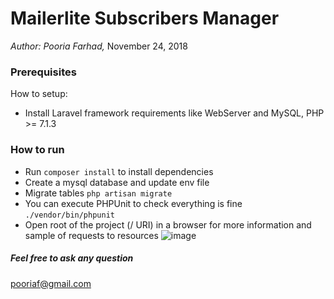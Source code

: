 # Mailerlite Subscribers Manager
_Author: Pooria Farhad,_
November 24, 2018

### Prerequisites
How to setup:
* Install Laravel framework requirements like WebServer and MySQL, PHP >= 7.1.3  

### How to run
* Run `composer install` to install dependencies
* Create a mysql database and update env file
* Migrate tables `php artisan migrate`
* You can execute PHPUnit to check everything is fine `./vendor/bin/phpunit`
* Open root of the project (/ URI) in a browser for more information and sample of requests to resources
![image](https://drive.google.com/uc?export=view&id=1lACkdKkGHGwqv9sa5acXb7amsKl9A2Q0)

##### Feel free to ask any question
pooriaf@gmail.com
